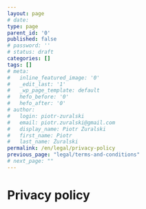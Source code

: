 ```yaml
---
layout: page
# date: 
type: page
parent_id: '0'
published: false
# password: ''
# status: draft
categories: []
tags: []
# meta:
#   inline_featured_image: '0'
#   _edit_last: '1'
#   _wp_page_template: default
#   hefo_before: '0'
#   hefo_after: '0'
# author:
#   login: piotr-zuralski
#   email: piotr.zuralski@gmail.com
#   display_name: Piotr Żuralski
#   first_name: Piotr
#   last_name: Żuralski
permalink: /en/legal/privacy-policy
previous_page: "legal/terms-and-conditions"
# next_page: ""
---
```


# Privacy policy
